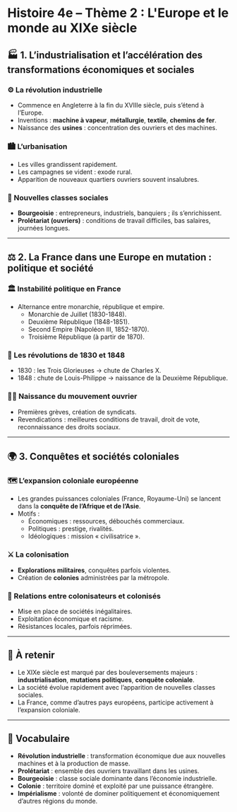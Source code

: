# Histoire 4e – Thème 2 : L'Europe et le monde au XIXe siècle

## 🏭 1. L’industrialisation et l’accélération des transformations économiques et sociales

### ⚙️ La révolution industrielle
- Commence en Angleterre à la fin du XVIIIe siècle, puis s’étend à l’Europe.
- Inventions : **machine à vapeur**, **métallurgie**, **textile**, **chemins de fer**.
- Naissance des **usines** : concentration des ouvriers et des machines.

### 🏙️ L’urbanisation
- Les villes grandissent rapidement.
- Les campagnes se vident : exode rural.
- Apparition de nouveaux quartiers ouvriers souvent insalubres.

### 👥 Nouvelles classes sociales
- **Bourgeoisie** : entrepreneurs, industriels, banquiers ; ils s’enrichissent.
- **Prolétariat (ouvriers)** : conditions de travail difficiles, bas salaires, journées longues.

---

## ⚖️ 2. La France dans une Europe en mutation : politique et société

### 🏛️ Instabilité politique en France
- Alternance entre monarchie, république et empire.
    - Monarchie de Juillet (1830-1848).
    - Deuxième République (1848-1851).
    - Second Empire (Napoléon III, 1852-1870).
    - Troisième République (à partir de 1870).

### 📅 Les révolutions de 1830 et 1848
- 1830 : les Trois Glorieuses → chute de Charles X.
- 1848 : chute de Louis-Philippe → naissance de la Deuxième République.

### 🧑‍🏭 Naissance du mouvement ouvrier
- Premières grèves, création de syndicats.
- Revendications : meilleures conditions de travail, droit de vote, reconnaissance des droits sociaux.

---

## 🌍 3. Conquêtes et sociétés coloniales

### 🗺️ L’expansion coloniale européenne
- Les grandes puissances coloniales (France, Royaume-Uni) se lancent dans la **conquête de l’Afrique et de l’Asie**.
- Motifs :
    - Économiques : ressources, débouchés commerciaux.
    - Politiques : prestige, rivalités.
    - Idéologiques : mission « civilisatrice ».

### ⚔️ La colonisation
- **Explorations militaires**, conquêtes parfois violentes.
- Création de **colonies** administrées par la métropole.

### 🤝 Relations entre colonisateurs et colonisés
- Mise en place de sociétés inégalitaires.
- Exploitation économique et racisme.
- Résistances locales, parfois réprimées.

---

## 📝 À retenir
- Le XIXe siècle est marqué par des bouleversements majeurs : **industrialisation**, **mutations politiques**, **conquête coloniale**.
- La société évolue rapidement avec l’apparition de nouvelles classes sociales.
- La France, comme d’autres pays européens, participe activement à l’expansion coloniale.

---

## 📌 Vocabulaire
- **Révolution industrielle** : transformation économique due aux nouvelles machines et à la production de masse.
- **Prolétariat** : ensemble des ouvriers travaillant dans les usines.
- **Bourgeoisie** : classe sociale dominante dans l’économie industrielle.
- **Colonie** : territoire dominé et exploité par une puissance étrangère.
- **Impérialisme** : volonté de dominer politiquement et économiquement d’autres régions du monde.

